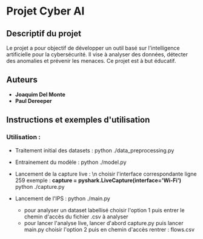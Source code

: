 # Projet Cyber AI

## Descriptif du projet
Le projet a pour objectif de développer un outil basé sur l'intelligence artificielle pour la cybersécurité. Il vise à analyser des données, détecter des anomalies et prévenir les menaces. Ce projet est à but éducatif.

## Auteurs
- **Joaquim Del Monte**
- **Paul Dereeper**

## Instructions et exemples d'utilisation

### Utilisation :
- Traitement initial des datasets :
    python ./data_preprocessing.py
  
- Entrainement du modèle :
    python ./model.py

- Lancement de la capture live : \n
    choisir l'interface correspondante ligne 259
    exemple : **capture = pyshark.LiveCapture(interface='Wi-Fi')**
    python ./capture.py

- Lancement de l'IPS :
    python ./main.py
    - pour analyser un dataset labellisé choisir l'option 1 puis entrer le chemin d'accès du fichier .csv à analyser
    - pour lancer l'analyse live, lancer d'abord capture.py puis lancer main.py choisir l'option 2 puis en chemin d'accès rentrer : flows.csv 
